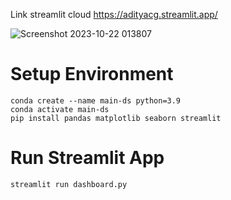 Link streamlit cloud https://adityacg.streamlit.app/

![Screenshot 2023-10-22 013807](https://github.com/Aditya1614/submission/assets/93992324/b8ee29d2-faa5-471b-9655-9f7a83b780a9)

# Setup Environment

```
conda create --name main-ds python=3.9
conda activate main-ds
pip install pandas matplotlib seaborn streamlit
```

# Run Streamlit App

```
streamlit run dashboard.py
```
